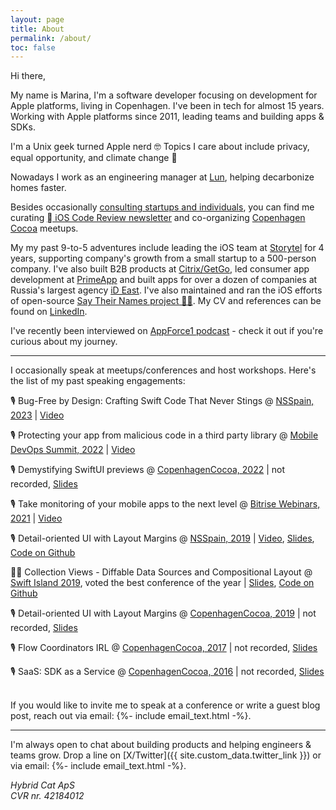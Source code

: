 ```yaml
---
layout: page
title: About
permalink: /about/
toc: false
---
```


Hi there,

My name is Marina, I'm a software developer focusing on development for Apple platforms, living in Copenhagen.
I've been in tech for almost 15 years. Working with Apple platforms since 2011, leading teams and building apps & SDKs.

I'm a Unix geek turned Apple nerd 🤓 Topics I care about include privacy, equal opportunity, and climate change 💚

Nowadays I work as an engineering manager at [Lun](https://lun.energy), helping decarbonize homes faster.

Besides occasionally [consulting startups and individuals](/mentorship/), 
you can find me curating <a href="https://ioscodereview.com"> iOS Code Review newsletter</a> and co-organizing
[Copenhagen Cocoa](https://www.meetup.com/CopenhagenCocoa/) meetups.

My my past 9-to-5 adventures include leading the iOS team at [Storytel](https://storytel.com) for 4 years, supporting
company's growth from a small startup to a 500-person company.
I've also built B2B products at [Citrix/GetGo](https://get.gotoassist.com), led consumer app development at [PrimeApp](https://vk.com/primeapp) and built apps for over a dozen of companies at Russia's largest agency [iD East](https://id-east.ru). 
I've also maintained and ran the iOS efforts of open-source [Say Their Names project ✊🏽](https://saytheirnames.io).
My CV and references can be found on 
[LinkedIn](https://www.linkedin.com/in/hybridcattt).

I've recently been interviewed on [AppForce1 podcast](https://www.buzzsprout.com/1414396/10721946) - check it out if you're curious about my journey.

<hr>

I occasionally speak at meetups/conferences and host workshops. Here's the list of my past speaking engagements:

🎙 Bug-Free by Design: Crafting Swift Code That Never Stings @ [NSSpain, 2023](https://2023.nsspain.com) \| [Video](https://vimeo.com/showcase/10672108/video/865647957)

🎙 Protecting your app from malicious code in a third party library
@ [Mobile DevOps Summit, 2022](https://yo.bitrise.io/Summit-2022-on-demand-registration.html) \|
[Video](https://www.youtube.com/watch?v=8jnizu04w-s)

🎙 Demystifying SwiftUI previews 
@ [CopenhagenCocoa, 2022](https://www.meetup.com/copenhagencocoa/events/283603891/) \|
not recorded, 
[Slides](https://speakerdeck.com/hybridcattt/demystifying-swiftui-previews)

🎙 Take monitoring of your mobile apps to the next level
@ [Bitrise Webinars, 2021](https://www.bitrise.io/webinar/monitoring-mobile-apps) \|
[Video](https://www.youtube.com/watch?v=z7J0WbchM8M)

🎙 Detail-oriented UI with Layout Margins
@ [NSSpain, 2019](https://2019.nsspain.com) \|
[Video](https://vimeo.com/362202970),
[Slides](https://speakerdeck.com/hybridcattt/detail-oriented-ui-with-layout-margins-at-nsspain-2019),
[Code on Github](https://github.com/hybridcattt/LayoutMarginsDemo)

👩‍💻 Collection Views - Diffable Data Sources and Compositional Layout
@ [Swift Island 2019](https://swiftisland.nl), voted the best conference of the year \|
[Slides](https://speakerdeck.com/hybridcattt/collection-views-diffable-data-sources-and-compositional-layout-workshop-at-swiftisland-2019),
[Code on Github](https://github.com/hybridcattt/IslandGuideSample)

🎙 Detail-oriented UI with Layout Margins
@ [CopenhagenCocoa, 2019](https://www.meetup.com/CopenhagenCocoa/events/261653761/) \|
not recorded, 
[Slides](https://speakerdeck.com/hybridcattt/detail-oriented-ui-with-layout-margins)

🎙 Flow Coordinators IRL
@ [CopenhagenCocoa, 2017](https://www.meetup.com/CopenhagenCocoa/events/238236118/) \|
not recorded, 
[Slides](https://speakerdeck.com/hybridcattt/flow-coordinators-irl)

🎙 SaaS: SDK as a Service
@ [CopenhagenCocoa, 2016](https://www.meetup.com/CopenhagenCocoa/events/228632520/) \|
not recorded, 
[Slides](https://speakerdeck.com/hybridcattt/saas-sdk-as-a-service)

<br>
If you would like to invite me to speak at a conference or write a guest blog post, reach out via
email:&#32;{%- include email_text.html -%}.

<hr>

I'm always open to chat about building products and helping engineers & teams grow. Drop a line on
[X/Twitter]({{ site.custom_data.twitter_link }}) or via email:&#32;
{%- include email_text.html -%}.

<i>Hybrid Cat ApS<br>
CVR nr. 42184012</i>
